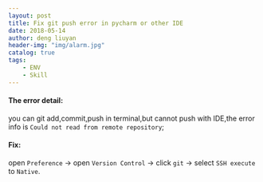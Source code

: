 ```yaml
---
layout: post
title: Fix git push error in pycharm or other IDE
date: 2018-05-14
author: deng liuyan
header-img: "img/alarm.jpg"
catalog: true
tags:
    - ENV
    - Skill
---
```




#### The error detail:
you can git add,commit,push in terminal,but cannot push with IDE,the error info is ```Could not read from remote repository```;



#### Fix:
open `Preference` -> open `Version Control` -> click `git` -> select `SSH execute` to `Native`.